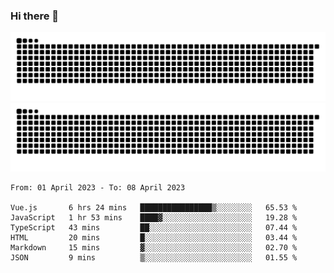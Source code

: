 ### Hi there 👋

![GitHub Snake Light](https://raw.githubusercontent.com/jichangee/jichangee/output/github-snake.svg#gh-light-mode-only)
![GitHub Snake dark](https://raw.githubusercontent.com/jichangee/jichangee/output/github-snake-dark.svg#gh-dark-mode-only)

<!--START_SECTION:waka-->

```text
From: 01 April 2023 - To: 08 April 2023

Vue.js       6 hrs 24 mins   ████████████████▒░░░░░░░░   65.53 %
JavaScript   1 hr 53 mins    ████▓░░░░░░░░░░░░░░░░░░░░   19.28 %
TypeScript   43 mins         ██░░░░░░░░░░░░░░░░░░░░░░░   07.44 %
HTML         20 mins         █░░░░░░░░░░░░░░░░░░░░░░░░   03.44 %
Markdown     15 mins         ▓░░░░░░░░░░░░░░░░░░░░░░░░   02.70 %
JSON         9 mins          ▒░░░░░░░░░░░░░░░░░░░░░░░░   01.55 %
```

<!--END_SECTION:waka-->

<!--
![GitHub Snake Light](github-snake.svg#gh-light-mode-only)
![GitHub Snake dark](github-snake-dark.svg#gh-dark-mode-only)
-->

<!--
**jichangee/jichangee** is a ✨ _special_ ✨ repository because its `README.md` (this file) appears on your GitHub profile.

Here are some ideas to get you started:

- 🔭 I’m currently working on ...
- 🌱 I’m currently learning ...
- 👯 I’m looking to collaborate on ...
- 🤔 I’m looking for help with ...
- 💬 Ask me about ...
- 📫 How to reach me: ...
- 😄 Pronouns: ...
- ⚡ Fun fact: ...
-->
